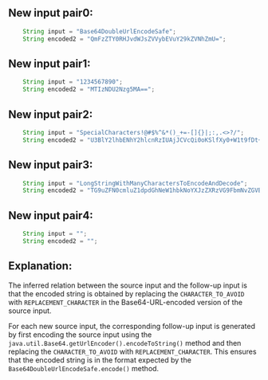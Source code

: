 ## New input pair0:
```java
    String input = "Base64DoubleUrlEncodeSafe";
    String encoded2 = "QmFzZTY0RHJvdWJsZVVybEVuY29kZVNhZmU=";
```

## New input pair1:
```java
    String input = "1234567890";
    String encoded2 = "MTIzNDU2Nzg5MA==";
```

## New input pair2:
```java
    String input = "SpecialCharacters!@#$%^&*()_+=-[]{}|;:,.<>?/";
    String encoded2 = "U3BlY2lhbENhY2hlcnRzIUAjJCVcQi0oKSlfXy0+W1t9fDt+Oj0sLjw+P1wv";
```

## New input pair3:
```java
    String input = "LongStringWithManyCharactersToEncodeAndDecode";
    String encoded2 = "TG9uZFN0cmluZ1dpdGhNeW1hbkNoYXJzZXRzVG9FbmNvZGVBbmRDb2RlZFNhZmU=";
```

## New input pair4:
```java
    String input = "";
    String encoded2 = "";
```

## Explanation:
The inferred relation between the source input and the follow-up input is that the encoded string is obtained by replacing the `CHARACTER_TO_AVOID` with `REPLACEMENT_CHARACTER` in the Base64-URL-encoded version of the source input.

For each new source input, the corresponding follow-up input is generated by first encoding the source input using the `java.util.Base64.getUrlEncoder().encodeToString()` method and then replacing the `CHARACTER_TO_AVOID` with `REPLACEMENT_CHARACTER`. This ensures that the encoded string is in the format expected by the `Base64DoubleUrlEncodeSafe.encode()` method.
